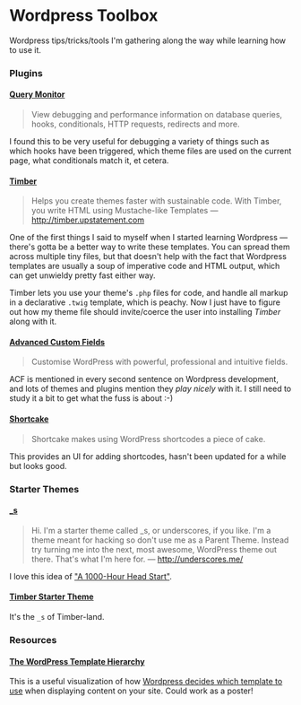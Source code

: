 # Wordpress Toolbox

Wordpress tips/tricks/tools I'm gathering along the way while learning how to use it.

### Plugins

#### [Query Monitor](https://wordpress.org/plugins/query-monitor/)

>  View debugging and performance information on database queries, hooks, conditionals, HTTP requests, redirects and more. 

I found this to be very useful for debugging a variety of things such as which hooks have been triggered, which theme files are used on the current page, what conditionals match it, et cetera.

#### [Timber](https://wordpress.org/plugins/timber-library/)

> Helps you create themes faster with sustainable code. With Timber, you write HTML using Mustache-like Templates — http://timber.upstatement.com 

One of the first things I said to myself when I started learning Wordpress — there's gotta be a better way to write these templates. You can spread them across multiple tiny files, but that doesn't help with the fact that Wordpress templates are usually a soup of imperative code and HTML output, which can get unwieldy pretty fast either way. 

Timber lets you use your theme's `.php` files for code, and handle all markup in a declarative `.twig` template, which is peachy. Now I just have to figure out how my theme file should invite/coerce the user into installing _Timber_ along with it.

#### [Advanced Custom Fields](https://wordpress.org/plugins/advanced-custom-fields/)

> Customise WordPress with powerful, professional and intuitive fields.

ACF is mentioned in every second sentence on Wordpress development, and lots of themes and plugins mention they _play nicely_ with it. I still need to study it a bit to get what the fuss is about :-)

#### [Shortcake](https://wordpress.org/plugins/shortcode-ui/)

> Shortcake makes using WordPress shortcodes a piece of cake. 

This provides an UI for adding shortcodes, hasn't been updated for a while but looks good.

### Starter Themes

#### [\_s](https://github.com/Automattic/_s)

> Hi. I'm a starter theme called \_s, or underscores, if you like. I'm a theme meant for hacking so don't use me as a Parent Theme. Instead try turning me into the next, most awesome, WordPress theme out there. That's what I'm here for. — http://underscores.me/

I love this idea of ["A 1000-Hour Head Start"](http://themeshaper.com/2012/02/13/introducing-the-underscores-theme/).

#### [Timber Starter Theme](https://github.com/timber/starter-theme)

It's the `_s` of Timber-land. 

### Resources

#### [The WordPress Template Hierarchy](https://wphierarchy.com/)

This is a useful visualization of how [Wordpress decides which template to use](https://developer.wordpress.org/themes/basics/template-hierarchy) when displaying content on your site. Could work as a poster!
